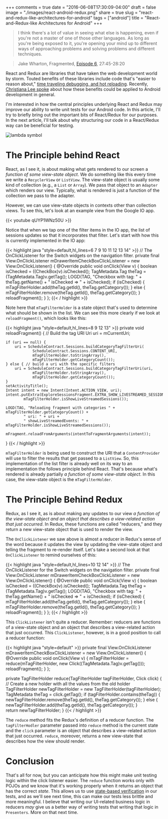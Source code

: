 +++
comments = true
date = "2016-06-08T17:30:09-04:00"
draft = false
image = "./images/react-android-redux.png"
share = true
slug = "react-and-redux-like-architectures-for-android"
tags = ["android"]
title = "React-and-Redux-like Architectures for Android"
+++

>I think there's a lot of value in seeing what else is happening, even if you're not a master of one of those other languages. As long as you're being exposed to it, you're opening your mind up to different ways of approaching problems and solving problems and different techniques.

>Jake Wharton, Fragmented, [Episode 6](http://fragmentedpodcast.com/episodes/6/), 27:45-28:20

React and Redux are libraries that have taken the web development world by storm. Touted benefits of these libraries include code that's "easier to reason about," [time traveling debugging, and hot reloading](https://www.youtube.com/watch?v=xsSnOQynTHs). Recently, [Christiana Lee spoke](https://www.youtube.com/watch?v=UsuzhTlccRk) about how these benefits could be applied to Android development in general.

I'm interested in how the central principles underlying React and Redux may improve our ability to write unit tests for our Android code. In this article, I'll try to briefly bring out the important bits of React/Redux for our purposes. In the next article, I'll talk about why structuring our code in a React/Redux way can be beneficial for testing.

![lambda symbol](/images/lambda.png")

# The Principle behind React

React, as I see it, is about making what gets rendered to our screen a *function of some view-state object*. We do something like this every time we write a `RecyclerView` or `ListView`. The view-state object is usually some kind of collection (e.g., a `List` or `Array`). We pass that object to an `Adapter` which renders our view. Typically, what is rendered is just a function of the collection we pass to the adapter.

However, we can use view-state objects in contexts other than collection views. To see this, let's look at an example view from the Google IO app.

{{< youtube qUYP1WNz50U >}}

Notice that when we tap one of the filter items in the IO app, the list of sessions updates so that it incorporates that filter. Let's start with how this is currently implemented in the IO app:

{{< highlight java "style=default,hl_lines=6 7 9 10 11 12 13 14" >}}
// The OnClickListener for the Switch widgets on the navigation filter.
private final View.OnClickListener mDrawerItemCheckBoxClickListener =
        new View.OnClickListener() {
    @Override
    public void onClick(View v) {
        boolean isChecked = ((CheckBox)v).isChecked();
        TagMetadata.Tag theTag = (TagMetadata.Tag)v.getTag();
        LOGD(TAG, "Checkbox with tag: " + theTag.getName() + " isChecked => " + isChecked);
        if (isChecked) {
            mTagFilterHolder.add(theTag.getId(), theTag.getCategory());
        } else {
            mTagFilterHolder.remove(theTag.getId(), theTag.getCategory());
        }
        reloadFragment();
    }
};
{{< / highlight >}}

Note here that `mTagFilterHolder` is a state object that's used to determine what should be shown in the list. We can see this more clearly if we look at `reloadFragment()`, which looks like this:

{{< highlight java "style=default,hl_lines=8 9 12 13" >}}
private void reloadFragment() {
    // Build the tag URI
    Uri uri = mCurrentUri;

    if (uri == null) {
        uri = ScheduleContract.Sessions.buildCategoryTagFilterUri(
                ScheduleContract.Sessions.CONTENT_URI,
                mTagFilterHolder.toStringArray(),
                mTagFilterHolder.getCategoryCount());
    } else { // build a uri with the specific filters
        uri = ScheduleContract.Sessions.buildCategoryTagFilterUri(uri,
                mTagFilterHolder.toStringArray(),
                mTagFilterHolder.getCategoryCount());
    }
    setActivityTitle();
    Intent intent = new Intent(Intent.ACTION_VIEW, uri);
    intent.putExtra(ExploreSessionsFragment.EXTRA_SHOW_LIVESTREAMED_SESSIONS,
            mTagFilterHolder.isShowLiveStreamedSessions());

    LOGD(TAG, "Reloading fragment with categories " + mTagFilterHolder.getCategoryCount() +
            " uri: " + uri +
            " showLiveStreamedEvents: " + mTagFilterHolder.isShowLiveStreamedSessions());

    mFragment.reloadFromArguments(intentToFragmentArguments(intent));
}
{{< / highlight >}}

`mTagFilterHolder` is being used to construct the URI that a `ContentProvider` will use to filter the results that get passed to a `ListView`. So, this implementation of the list filter is already well on its way to an implementation the follows principle behind React. That's because what's rendered is already partially *a function of some view-state object*. In this case, the view-state object is the `mTagFilterHolder`.

# The Principle Behind Redux

Redux, as I see it, as is about making any updates to our view *a function of the view-state object and an object that describes a view-related action that just occurred*. In Redux, these functions are called "reducers," and they return a new view-state object that is used to render the view.

The `OnClickListener` we saw above is almost a reducer in Redux's sense of the word because it updates the view by updating the view-state object and telling the fragment to re-render itself. Let's take a second look at that `OnClickListener` to remind ourselves of this:

{{< highlight java "style=default,hl_lines=10 12 14" >}}
// The OnClickListener for the Switch widgets on the navigation filter.
private final View.OnClickListener mDrawerItemCheckBoxClickListener =
        new View.OnClickListener() {
    @Override
    public void onClick(View v) {
        boolean isChecked = ((CheckBox)v).isChecked();
        TagMetadata.Tag theTag = (TagMetadata.Tag)v.getTag();
        LOGD(TAG, "Checkbox with tag: " + theTag.getName() + " isChecked => " + isChecked);
        if (isChecked) {
            mTagFilterHolder.add(theTag.getId(), theTag.getCategory());
        } else {
            mTagFilterHolder.remove(theTag.getId(), theTag.getCategory());
        }
        reloadFragment();
    }
};
{{< / highlight >}}

This `ClickListener` isn't quite a reducer. Remember: reducers are functions of a view-state object and an object that describes a view-related action that just occurred. This `ClickListener`, however, is in a good position to call a reducer function:

{{< highlight java "style=default" >}}
private final View.OnClickListener mDrawerItemCheckBoxClickListener =
        new View.OnClickListener() {
    @Override
    public void onClick(View v) {
        mTagFilterHolder = reduce(mTagFilterHolder,
          new Click((TagMetadata.Tag)v.getTag()));
        reloadFragment();
    }
};

private TagFilterHolder reduce(TagFilterHolder tagFilterHolder, Click click) {
  // Create a new holder with all the values from the old holder
  TagFilterHolder newTagFilterHolder = new TagFilterHolder(tagFilterHolder);
  TagMetadata theTag = click.getTag();
  if (tagFilterHolder.contains(theTag)) {
    newTagFilterHolder.remove(theTag.getId(), theTag.getCategory());
  } else {
    newTagFilterHolder.add(theTag.getId(), theTag.getCategory());
  }  
  return newTagFilterHolder;
}
{{< / highlight >}}

The `reduce` method fits the Redux's definition of a reducer function. The `tagFilterHodler` parameter passed into `reduce` method is the current state and the `click` parameter is an object that describes a view-related action that just occurred. `reduce`, moreover, returns a new view-state that describes how the view should render.

# Conclusion

That's all for now, but you can anticipate how this might make unit testing logic within the click listener easier. The `reduce` function works only with POJOs and we know that it's working properly when it returns an object that has the correct *state*. This allows us to use [state-based verification](http://martinfowler.com/articles/mocksArentStubs.html) in our tests, and as we'll see next time, this can make our tests less brittle and more meaningful. I believe that writing our UI-related business logic in reducers *may* give us a better way of writing tests that writing that logic in `Presenters`. More on that next time.
